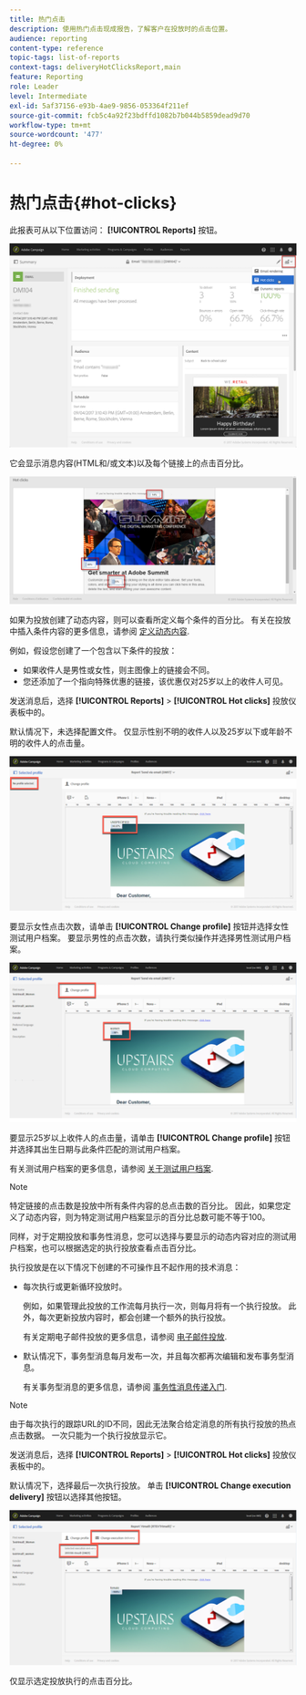 ```yaml
---
title: 热门点击
description: 使用热门点击现成报告，了解客户在投放时的点击位置。
audience: reporting
content-type: reference
topic-tags: list-of-reports
context-tags: deliveryHotClicksReport,main
feature: Reporting
role: Leader
level: Intermediate
exl-id: 5af37156-e93b-4ae9-9856-053364f211ef
source-git-commit: fcb5c4a92f23bdffd1082b7b044b5859dead9d70
workflow-type: tm+mt
source-wordcount: '477'
ht-degree: 0%

---
```


# 热门点击{#hot-clicks}

此报表可从以下位置访问： **[!UICONTROL Reports]** 按钮。

![](assets/delivery_reports_hot-clicks_4.png)

它会显示消息内容(HTML和/或文本)以及每个链接上的点击百分比。

![](assets/delivery_reports_10.png)

如果为投放创建了动态内容，则可以查看所定义每个条件的百分比。 有关在投放中插入条件内容的更多信息，请参阅 [定义动态内容](../../designing/using/personalization.md#defining-dynamic-content-in-an-email).

例如，假设您创建了一个包含以下条件的投放：

* 如果收件人是男性或女性，则主图像上的链接会不同。
* 您还添加了一个指向特殊优惠的链接，该优惠仅对25岁以上的收件人可见。

发送消息后，选择 **[!UICONTROL Reports]** > **[!UICONTROL Hot clicks]** 投放仪表板中的。

默认情况下，未选择配置文件。 仅显示性别不明的收件人以及25岁以下或年龄不明的收件人的点击量。

![](assets/delivery_reports_hot-clicks_1.png)

要显示女性点击次数，请单击 **[!UICONTROL Change profile]** 按钮并选择女性测试用户档案。 要显示男性的点击次数，请执行类似操作并选择男性测试用户档案。

![](assets/delivery_reports_hot-clicks_2.png)

要显示25岁以上收件人的点击量，请单击 **[!UICONTROL Change profile]** 按钮并选择其出生日期与此条件匹配的测试用户档案。

有关测试用户档案的更多信息，请参阅 [关于测试用户档案](../../audiences/using/managing-test-profiles.md).

>[!NOTE]
>
>特定链接的点击数是投放中所有条件内容的总点击数的百分比。 因此，如果您定义了动态内容，则为特定测试用户档案显示的百分比总数可能不等于100。

同样，对于定期投放和事务性消息，您可以选择与要显示的动态内容对应的测试用户档案，也可以根据选定的执行投放查看点击百分比。

执行投放是在以下情况下创建的不可操作且不起作用的技术消息：

* 每次执行或更新循环投放时。

   例如，如果管理此投放的工作流每月执行一次，则每月将有一个执行投放。 此外，每次更新投放内容时，都会创建一个额外的执行投放。

   有关定期电子邮件投放的更多信息，请参阅 [电子邮件投放](../../automating/using/email-delivery.md).

* 默认情况下，事务型消息每月发布一次，并且每次都再次编辑和发布事务型消息。

   有关事务型消息的更多信息，请参阅 [事务性消息传递入门](../../channels/using/getting-started-with-transactional-msg.md).

>[!NOTE]
>
>由于每次执行的跟踪URL的ID不同，因此无法聚合给定消息的所有执行投放的热点点击数据。 一次只能为一个执行投放显示它。

发送消息后，选择 **[!UICONTROL Reports]** > **[!UICONTROL Hot clicks]** 投放仪表板中的。

默认情况下，选择最后一次执行投放。 单击 **[!UICONTROL Change execution delivery]** 按钮以选择其他按钮。

![](assets/delivery_reports_hot-clicks_3.png)

仅显示选定投放执行的点击百分比。
